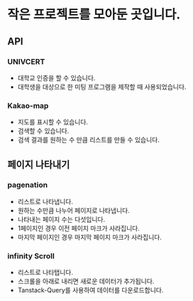 # 작은 프로젝트를 모아둔 곳입니다.

## API

### UNIVCERT

- 대학교 인증을 할 수 있습니다.
- 대학생을 대상으로 한 미팅 프로그램을 제작할 때 사용되었습니다.

### Kakao-map

- 지도를 표시할 수 있습니다.
- 검색할 수 있습니다.
- 검색 결과를 원하는 수 만큼 리스트를 만들 수 있습니다.

## 페이지 나타내기

### pagenation

- 리스트로 나타냅니다.
- 원하는 수만큼 나누어 페이지로 나타냅니다.
- 나타내는 페이지 수는 다섯입니다.
- 1페이지인 경우 이전 페이지 마크가 사라집니다.
- 마지막 페이지인 경우 마지막 페이지 마크가 사라집니다.

### infinity Scroll

- 리스트로 나타탭니다.
- 스크롤을 아래로 내리면 새로운 데이터가 추가됩니다.
- Tanstack-Query를 사용하여 데이터를 다운로드합니다.
